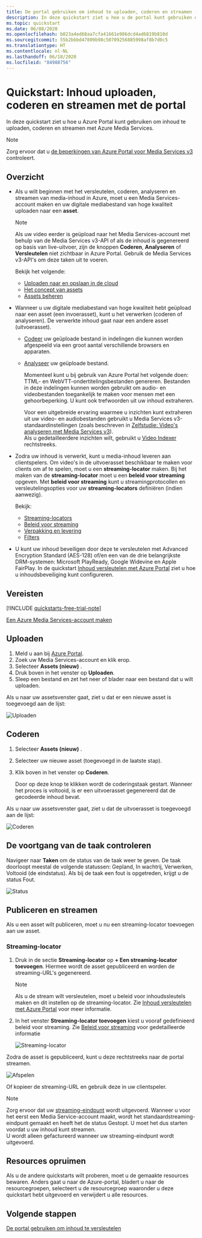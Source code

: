 ```yaml
---
title: De portal gebruiken om inhoud te uploaden, coderen en streamen - Azure
description: In deze quickstart ziet u hoe u de portal kunt gebruiken om inhoud te uploaden, coderen en streamen met Azure Media Services.
ms.topic: quickstart
ms.date: 06/08/2020
ms.openlocfilehash: b023a4ed68aa7cfa41661e986dcd4ad6819b810d
ms.sourcegitcommit: 55b2bbbd47809b98c50709256885998af8b7d0c5
ms.translationtype: HT
ms.contentlocale: nl-NL
ms.lasthandoff: 06/18/2020
ms.locfileid: "84988756"
---
```

# <a name="quickstart-upload-encode-and-stream-content-with-portal"></a>Quickstart: Inhoud uploaden, coderen en streamen met de portal

In deze quickstart ziet u hoe u Azure Portal kunt gebruiken om inhoud te uploaden, coderen en streamen met Azure Media Services.

> [!NOTE]
> Zorg ervoor dat u [de beperkingen van Azure Portal voor Media Services v3](frequently-asked-questions.md#what-are-the-azure-portal-limitations-for-media-services-v3) controleert.
  
## <a name="overview"></a>Overzicht

* Als u wilt beginnen met het versleutelen, coderen, analyseren en streamen van media-inhoud in Azure, moet u een Media Services-account maken en uw digitale mediabestand van hoge kwaliteit uploaden naar een **asset**. 
    
    > [!NOTE]
    > Als uw video eerder is geüpload naar het Media Services-account met behulp van de Media Services v3-API of als de inhoud is gegenereerd op basis van live-uitvoer, zijn de knoppen **Coderen**, **Analyseren** of **Versleutelen** niet zichtbaar in Azure Portal. Gebruik de Media Services v3-API's om deze taken uit te voeren.

    Bekijk het volgende: 

  * [Uploaden naar en opslaan in de cloud](storage-account-concept.md)
  * [Het concept van assets](assets-concept.md)
  * [Assets beheren](manage-asset-concept.md)
* Wanneer u uw digitale mediabestand van hoge kwaliteit hebt geüpload naar een asset (een invoerasset), kunt u het verwerken (coderen of analyseren). De verwerkte inhoud gaat naar een andere asset (uitvoerasset). 
    * [Codeer](encoding-concept.md) uw geüploade bestand in indelingen die kunnen worden afgespeeld via een groot aantal verschillende browsers en apparaten.
    * [Analyseer](analyzing-video-audio-files-concept.md) uw geüploade bestand. 

        Momenteel kunt u bij gebruik van Azure Portal het volgende doen: TTML- en WebVTT-ondertitelingsbestanden genereren. Bestanden in deze indelingen kunnen worden gebruikt om audio- en videobestanden toegankelijk te maken voor mensen met een gehoorbeperking. U kunt ook trefwoorden uit uw inhoud extraheren.

        Voor een uitgebreide ervaring waarmee u inzichten kunt extraheren uit uw video- en audiobestanden gebruikt u Media Services v3-standaardinstellingen (zoals beschreven in [Zelfstudie: Video's analyseren met Media Services v3](analyze-videos-tutorial-with-api.md)). <br/>Als u gedetailleerdere inzichten wilt, gebruikt u [Video Indexer](https://docs.microsoft.com/azure/media-services/video-indexer/) rechtstreeks.    
* Zodra uw inhoud is verwerkt, kunt u media-inhoud leveren aan clientspelers. Om video's in de uitvoerasset beschikbaar te maken voor clients om af te spelen, moet u een **streaming-locator** maken. Bij het maken van de **streaming-locator** moet u een **beleid voor streaming** opgeven. Met **beleid voor streaming** kunt u streamingprotocollen en versleutelingsopties voor uw **streaming-locators** definiëren (indien aanwezig).
    
    Bekijk:

    * [Streaming-locators](streaming-locators-concept.md)
    * [Beleid voor streaming](streaming-policy-concept.md)
    * [Verpakking en levering](dynamic-packaging-overview.md)
    * [Filters](filters-concept.md)
* U kunt uw inhoud beveiligen door deze te versleutelen met Advanced Encryption Standard (AES-128) of/en een van de drie belangrijkste DRM-systemen: Microsoft PlayReady, Google Widevine en Apple FairPlay. In de quickstart [Inhoud versleutelen met Azure Portal](encrypt-content-quickstart.md) ziet u hoe u inhoudsbeveiliging kunt configureren.
        
## <a name="prerequisites"></a>Vereisten

[!INCLUDE [quickstarts-free-trial-note](../../../includes/quickstarts-free-trial-note.md)]

[Een Azure Media Services-account maken](create-account-howto.md#use-the-azure-portal)

## <a name="upload"></a>Uploaden

1. Meld u aan bij [Azure Portal](https://portal.azure.com/).
1. Zoek uw Media Services-account en klik erop.
1. Selecteer **Assets (nieuw)** .
1. Druk boven in het venster op **Uploaden**. 
1. Sleep een bestand en zet het neer of blader naar een bestand dat u wilt uploaden.

Als u naar uw assetsvenster gaat, ziet u dat er een nieuwe asset is toegevoegd aan de lijst:

![Uploaden](./media/manage-assets-quickstart/upload.png)

## <a name="encode"></a>Coderen

1. Selecteer **Assets (nieuw)** .
1. Selecteer uw nieuwe asset (toegevoegd in de laatste stap).
1. Klik boven in het venster op **Coderen**.

    Door op deze knop te klikken wordt de coderingstaak gestart. Wanneer het proces is voltooid, is er een uitvoerasset gegenereerd dat de gecodeerde inhoud bevat.

Als u naar uw assetsvenster gaat, ziet u dat de uitvoerasset is toegevoegd aan de lijst:

![Coderen](./media/manage-assets-quickstart/encode.png)

## <a name="monitor-the-job-progress"></a>De voortgang van de taak controleren

Navigeer naar **Taken** om de status van de taak weer te geven. De taak doorloopt meestal de volgende statussen: Gepland, In wachtrij, Verwerken, Voltooid (de eindstatus). Als bij de taak een fout is opgetreden, krijgt u de status Fout.

![Status](./media/manage-assets-quickstart/job-status.png)

## <a name="publish-and-stream"></a>Publiceren en streamen

Als u een asset wilt publiceren, moet u nu een streaming-locator toevoegen aan uw asset.

### <a name="streaming-locator"></a>Streaming-locator 

1. Druk in de sectie **Streaming-locator** op **+ Een streaming-locator toevoegen**.
    Hiermee wordt de asset gepubliceerd en worden de streaming-URL's gegenereerd.

    > [!NOTE]
    > Als u de stream wilt versleutelen, moet u beleid voor inhoudssleutels maken en dit instellen op de streaming-locator. Zie [Inhoud versleutelen met Azure Portal](encrypt-content-quickstart.md) voor meer informatie.
1. In het venster **Streaming-locator toevoegen** kiest u vooraf gedefinieerd beleid voor streaming. Zie [Beleid voor streaming](streaming-policy-concept.md) voor gedetailleerde informatie

    ![Streaming-locator](./media/manage-assets-quickstart/streaming-locator.png)

Zodra de asset is gepubliceerd, kunt u deze rechtstreeks naar de portal streamen. 

![Afspelen](./media/manage-assets-quickstart/publish.png)

Of kopieer de streaming-URL en gebruik deze in uw clientspeler.

> [!NOTE]
> Zorg ervoor dat uw [streaming-eindpunt](streaming-endpoint-concept.md) wordt uitgevoerd. Wanneer u voor het eerst een Media Service-account maakt, wordt het standaardstreaming-eindpunt gemaakt en heeft het de status Gestopt. U moet het dus starten voordat u uw inhoud kunt streamen.<br/>U wordt alleen gefactureerd wanneer uw streaming-eindpunt wordt uitgevoerd.

## <a name="cleanup-resources"></a>Resources opruimen

Als u de andere quickstarts wilt proberen, moet u de gemaakte resources bewaren. Anders gaat u naar de Azure-portal, bladert u naar de resourcegroepen, selecteert u de resourcegroep waaronder u deze quickstart hebt uitgevoerd en verwijdert u alle resources.

## <a name="next-steps"></a>Volgende stappen

[De portal gebruiken om inhoud te versleutelen](encrypt-content-quickstart.md)
